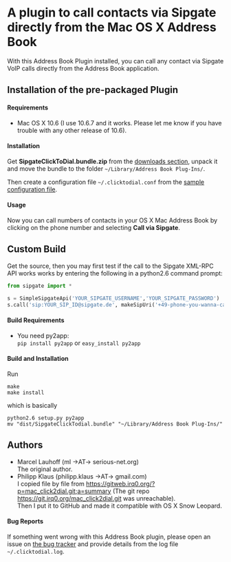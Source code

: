 # A plugin to call contacts via Sipgate directly from the Mac OS X Address Book

With this Address Book Plugin installed, you can call any contact
via Sipgate VoIP calls directly from the Address Book application.

## Installation of the pre-packaged Plugin

#### Requirements

* Mac OS X 10.6 (I use 10.6.7 and it works. Please let me know if you have trouble
  with any other release of 10.6).

#### Installation

Get **SipgateClickToDial.bundle.zip** from the [downloads section](https://github.com/pklaus/mac_click2dial_sipgate/downloads),
unpack it and move the bundle to the folder `~/Library/Address Book Plug-Ins/`.

Then create a configuration file `~/.clicktodial.conf` from the
[sample configuration file][].

#### Usage

Now you can call numbers of contacts in your OS X Mac Address Book
by clicking on the phone number and selecting **Call via Sipgate**.

## Custom Build

Get the source, then you may first test if the call to the Sipgate XML-RPC API
works works by entering the following in a python2.6 command prompt:

```python
from sipgate import *

s = SimpleSipgateApi('YOUR_SIPGATE_USERNAME','YOUR_SIPGATE_PASSWORD')
s.call('sip:YOUR_SIP_ID@sipgate.de', makeSipUri('+49-phone-you-wanna-call'))
```

#### Build Requirements

* You need py2app:  
  `pip install py2app` or `easy_install py2app`

#### Build and Installation

Run

    make
    make install

which is basically

    python2.6 setup.py py2app
    mv "dist/SipgateClickTodial.bundle" "~/Library/Address Book Plug-Ins/"

## Authors

* Marcel Lauhoff (ml →AT→ serious-net.org)  
  The original author.
* Philipp Klaus (philipp.klaus →AT→ gmail.com)  
  I copied file by file from <https://gitweb.irq0.org/?p=mac_click2dial.git;a=summary>
  (The git repo https://git.irq0.org/mac_click2dial.git was unreachable).  
  Then I put it to GitHub and made it compatible with OS X Snow Leopard.

#### Bug Reports

If something went wrong with this Address Book plugin, please open an issue
on [the bug tracker][] and provide details from the log file `~/.clicktodial.log`.


[sample configuration file]: https://github.com/pklaus/mac_click2dial_sipgate/blob/master/clicktodial.conf
[the bug tracker]: https://github.com/pklaus/mac_click2dial_sipgate/issues
